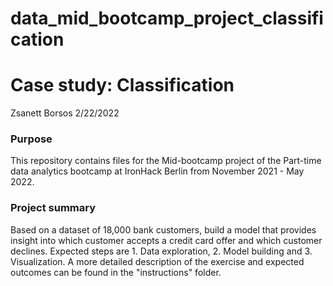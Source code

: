 # data_mid_bootcamp_project_classification
# Case study: Classification
Zsanett Borsos
2/22/2022

### Purpose
This repository contains files for the Mid-bootcamp project of the Part-time data analytics bootcamp at IronHack Berlin from November 2021 - May 2022.

### Project summary
Based on a dataset of 18,000 bank customers, build a model that provides insight into which customer accepts a credit card offer and which customer declines. Expected steps are 1. Data exploration, 2. Model building and 3. Visualization.
A more detailed description of the exercise and expected outcomes can be found in the "instructions" folder.

